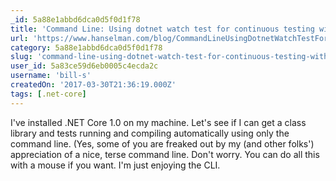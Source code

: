 ```yaml
---
_id: 5a88e1abbd6dca0d5f0d1f78
title: 'Command Line: Using dotnet watch test for continuous testing with .NET Core 1.0 and XUnit.net'
url: 'https://www.hanselman.com/blog/CommandLineUsingDotnetWatchTestForContinuousTestingWithNETCore10AndXUnitnet.aspx'
category: 5a88e1abbd6dca0d5f0d1f78
slug: 'command-line-using-dotnet-watch-test-for-continuous-testing-with-net-core-1-0-and-xunit-net'
user_id: 5a83ce59d6eb0005c4ecda2c
username: 'bill-s'
createdOn: '2017-03-30T21:36:19.000Z'
tags: [.net-core]
---
```


I've installed .NET Core 1.0 on my machine. Let's see if I can get a class library and tests running and compiling automatically using only the command line. (Yes, some of you are freaked out by my (and other folks') appreciation of a nice, terse command line. Don't worry. You can do all this with a mouse if you want. I'm just enjoying the CLI.
